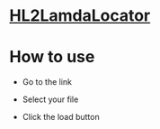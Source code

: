 # [HL2LamdaLocator](https://tacofluffy4.github.io/HL2LamdaLocator/)

# How to use

- Go to the link

- Select your file

- Click the load button
